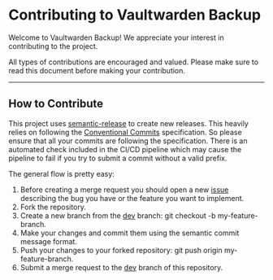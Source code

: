 # Contributing to Vaultwarden Backup

Welcome to Vaultwarden Backup! We appreciate your interest in contributing to the project.

All types of contributions are encouraged and valued. Please make sure to read this document before making your contribution.

---

## How to Contribute

This project uses [semantic-release](https://github.com/semantic-release/semantic-release) to create new releases. This heavily relies on following the [Conventional Commits](https://www.conventionalcommits.org/) specification. So please ensure that all your commits are following the specification. There is an automated check included in the CI/CD pipeline which may cause the pipeline to fail if you try to submit a commit without a valid prefix.

The general flow is pretty easy:

1. Before creating a merge request you should open a new [issue](https://gitlab.com/1O/vaultwarden-backup/-/issues/new) describing the bug you have or the feature you want to implement.
2. Fork the repository.
3. Create a new branch from the [dev](https://gitlab.com/1O/vaultwarden-backup/-/tree/dev) branch: git checkout -b my-feature-branch.
4. Make your changes and commit them using the semantic commit message format.
5. Push your changes to your forked repository: git push origin my-feature-branch.
6. Submit a merge request to the [dev](https://gitlab.com/1O/vaultwarden-backup/-/tree/dev) branch of this repository.
